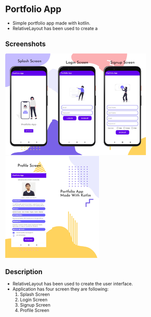 # Portfolio App

- Simple portfolio app made with kotlin.
- RelativeLayout has been used to create a 

## Screenshots
<img src="screenshots/splash_screen.png" width=150><img src="screenshots/login_screen.png" width=150><img src="screenshots/signup_screen.png" width=150><img src="screenshots/profile_screen.png" width=150><img src="screenshots/info_screen.png" width=150>

## Description

- RelativeLayout has been used to create the user interface.
- Application has four screen they are following:
    1. Splash Screen
    2. Login Screen
    3. Signup Screen
    4. Profile Screen
